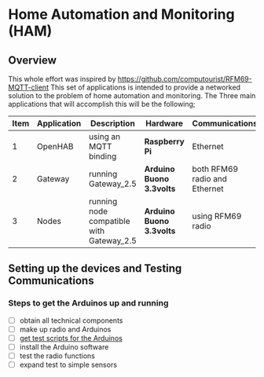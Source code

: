 # Home Automation and Monitoring (HAM)
## Overview
This whole effort was inspired by https://github.com/computourist/RFM69-MQTT-client
This set of applications is intended to provide a networked solution to the problem of home automation and monitoring. The Three main applications that will accomplish this will be the following;

|Item| Application|Description|Hardware|Communications|Quantity|
|-----------|----------|-------------|----------|------------|----------|
|1| OpenHAB| using an MQTT binding| <b>Raspberry Pi</b>|Ethernet|1|
|2| Gateway| running Gateway_2.5| <b>Arduino Buono 3.3volts</b>| both RFM69 radio and Ethernet|1|
|3| Nodes| running node compatible with Gateway_2.5| <b>Arduino Buono 3.3volts</b>| using RFM69 radio|multiple|

## Setting up the devices and Testing Communications


### Steps to get the Arduinos up and running
- [ ] obtain all technical components
- [ ] make up radio and Arduinos
- [ ] [get test scripts for the Arduinos](https://github.com/andySigler/RFm69-Examples)
- [ ] install the Arduino software
- [ ] test the radio functions
- [ ] expand test to simple sensors
